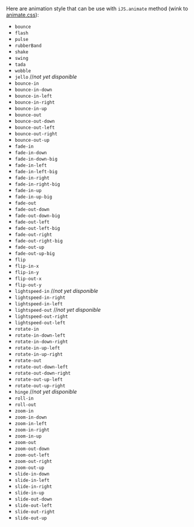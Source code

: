 Here are animation style that can be use with `iJS.animate` method (wink to [animate.css](https://daneden.github.io/animate.css/)):

* `bounce`
* `flash`
* `pulse`
* `rubberBand`
* `shake`
* `swing`
* `tada`
* `wobble`
* `jello` //*not yet disponible*
* `bounce-in`
* `bounce-in-down`
* `bounce-in-left`
* `bounce-in-right`
* `bounce-in-up`
* `bounce-out`
* `bounce-out-down`
* `bounce-out-left`
* `bounce-out-right`
* `bounce-out-up`
* `fade-in`
* `fade-in-down`
* `fade-in-down-big`
* `fade-in-left`
* `fade-in-left-big`
* `fade-in-right`
* `fade-in-right-big`
* `fade-in-up`
* `fade-in-up-big`
* `fade-out`
* `fade-out-down`
* `fade-out-down-big`
* `fade-out-left`
* `fade-out-left-big`
* `fade-out-right`
* `fade-out-right-big`
* `fade-out-up`
* `fade-out-up-big`
* `flip`
* `flip-in-x`
* `flip-in-y`
* `flip-out-x`
* `flip-out-y`
* `lightspeed-in` //*not yet disponible*
* `lightspeed-in-right`
* `lightspeed-in-left`
* `lightspeed-out` //*not yet disponible*
* `lightspeed-out-right`
* `lightspeed-out-left`
* `rotate-in`
* `rotate-in-down-left` 
* `rotate-in-down-right`
* `rotate-in-up-left`
* `rotate-in-up-right`
* `rotate-out`
* `rotate-out-down-left`
* `rotate-out-down-right`
* `rotate-out-up-left`
* `rotate-out-up-right`
* `hinge` //*not yet disponible*
* `roll-in`
* `roll-out`
* `zoom-in`
* `zoom-in-down`
* `zoom-in-left`
* `zoom-in-right`
* `zoom-in-up`
* `zoom-out`
* `zoom-out-down`
* `zoom-out-left`
* `zoom-out-right`
* `zoom-out-up`
* `slide-in-down`
* `slide-in-left`
* `slide-in-right`
* `slide-in-up`
* `slide-out-down`
* `slide-out-left`
* `slide-out-right`
* `slide-out-up`
